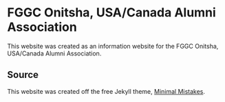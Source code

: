 # FGGC Onitsha, USA/Canada Alumni Association

This website was created as an information website for the FGGC Onitsha, USA/Canada Alumni Association.

## Source

This website was created off the free Jekyll theme, [Minimal Mistakes](http://mmistakes.github.io/minimal-mistakes).    

